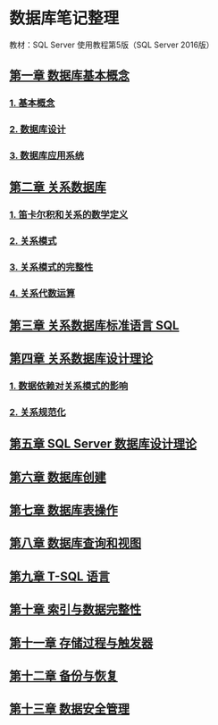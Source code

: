 # 数据库笔记整理

教材：SQL Server 使用教程第5版（SQL Server 2016版）

## [第一章 数据库基本概念][第一章]

### [1. 基本概念][基本概念]

### [2. 数据库设计][数据库设计]

### [3. 数据库应用系统][数据库应用系统]

## [第二章 关系数据库][第二章]

### [1. 笛卡尔积和关系的数学定义][笛卡尔积和关系的数学定义]

### [2. 关系模式][关系模式]

### [3. 关系模式的完整性][关系模型的完整性]

### [4. 关系代数运算][关系代数运算]

## [第三章 关系数据库标准语言 SQL][第三章]

## [第四章 关系数据库设计理论][第四章]

### [1. 数据依赖对关系模式的影响][数据依赖对关系模式的影响]

### [2. 关系规范化][关系规范化]

## [第五章 SQL Server 数据库设计理论][第五章]

## [第六章 数据库创建][第六章]

## [第七章 数据库表操作][第七章]

## [第八章 数据库查询和视图][第八章]

## [第九章 T-SQL 语言][第九章]

## [第十章 索引与数据完整性][第十章]

## [第十一章 存储过程与触发器][第十一章]

## [第十二章 备份与恢复][第十二章]

## [第十三章 数据安全管理][第十三章]

[第一章]: 数据库基本概念.md
[基本概念]: 数据库基本概念.md#1-基本概念
[数据库设计]: 数据库基本概念.md#2-数据库设计
[数据库应用系统]: 数据库基本概念.md#3-数据库应用系统

[第二章]: 关系数据库.md
[笛卡尔积和关系的数学定义]: 关系数据库.md#1-笛卡尔积和关系的数学定义
[关系模式]: 关系数据库.md#2-关系模式
[关系模型的完整性]: 关系数据库.md#3-关系模型的完整性
[关系代数运算]: 关系数据库.md#4-关系代数运算

[第三章]: 关系数据库标准语言SQL.md


[第四章]: 关系数据库设计理论.md
[数据依赖对关系模式的影响]: 关系数据库设计理论.md#1-数据依赖对关系模式的影响
[关系规范化]: 关系数据库设计理论.md#2-关系规范化

[第五章]: SQL_Server数据库设计理论.md
[第六章]: 数据库创建.md
[第七章]: 数据库表操作.md
[第八章]: 数据库查询和视图.md
[第九章]: T-SQL语言.md
[第十章]: 索引与数据完整性.md
[第十一章]: 存储过程与触发器.md
[第十二章]: 备份与恢复.md
[第十三章]: 数据安全管理.md
